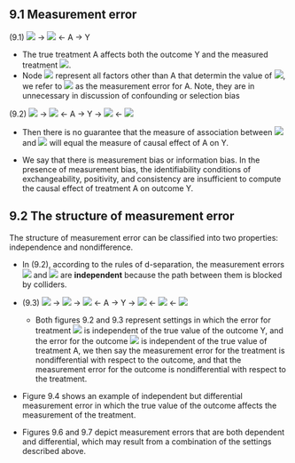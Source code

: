 ## 9.1 Measurement error
(9.1) <img src="https://render.githubusercontent.com/render/math?math=U_A"> -> <img src="https://render.githubusercontent.com/render/math?math=A^{*}"> <- A -> Y

- The true treatment A affects both the outcome Y and the measured treatment <img src="https://render.githubusercontent.com/render/math?math=A^{*}">. 
- Node <img src="https://render.githubusercontent.com/render/math?math=U_A"> represent all factors other than A that determin the value of <img src="https://render.githubusercontent.com/render/math?math=A^{*}">, we refer to <img src="https://render.githubusercontent.com/render/math?math=U_{A}"> as the measurement error for A. Note, they are in unnecessary in discussion of confounding or selection bias

(9.2) <img src="https://render.githubusercontent.com/render/math?math=U_A"> -> <img src="https://render.githubusercontent.com/render/math?math=A^{*}"> <- A -> Y -> <img src="https://render.githubusercontent.com/render/math?math=Y^{*}"> <- <img src="https://render.githubusercontent.com/render/math?math=U_Y">

- Then there is no guarantee that the measure of association between <img src="https://render.githubusercontent.com/render/math?math=A^{*}"> and <img src="https://render.githubusercontent.com/render/math?math=Y^{*}"> will equal the measure of causal effect of A on Y.

- We say that there is measurement bias or information bias. In the presence of measurement bias, the identifiability conditions of exchangeability, positivity, and consistency are insufficient to compute the causal effect of treatment A on outcome Y.

## 9.2 The structure of measurement error
The structure of measurement error can be classified into two properties: independence and nondifference. 

- In (9.2), according to the rules of d-separation, the measurement errors <img src="https://render.githubusercontent.com/render/math?math=U_A"> and <img src="https://render.githubusercontent.com/render/math?math=U_Y"> are **independent** because the path between them is blocked by colliders.

- (9.3) <img src="https://render.githubusercontent.com/render/math?math=U_{AY}"> -> <img src="https://render.githubusercontent.com/render/math?math=U_A"> -> <img src="https://render.githubusercontent.com/render/math?math=A^{*}"> <- A -> Y -> <img src="https://render.githubusercontent.com/render/math?math=Y^{*}"> <- <img src="https://render.githubusercontent.com/render/math?math=U_Y"> <- <img src="https://render.githubusercontent.com/render/math?math=U_{AY}"> 
  - Both figures 9.2 and 9.3 represent settings in which the error for treatment <img src="https://render.githubusercontent.com/render/math?math=U_A"> is independent of the true value of the outcome Y, and the error for the outcome <img src="https://render.githubusercontent.com/render/math?math=U_Y"> is independent of the true value of treatment A, we then say the measurement error for the treatment is nondifferential with respect to the outcome, and that the measurement error for the outcome is nondifferential with respect to the treatment.

- Figure 9.4 shows an example of independent but differential measurement error in which the true value of the outcome affects the measurement of the treatment.
- Figures 9.6 and 9.7 depict measurement errors that are both dependent and differential, which may result from a combination of the settings described above.

